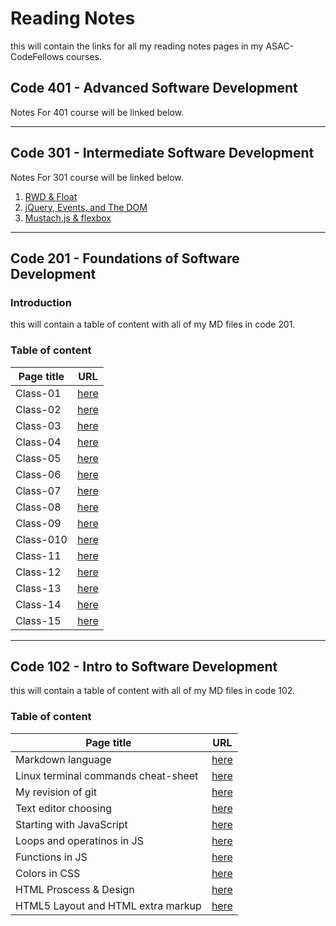 # Reading Notes

this will contain the links for all my reading notes pages in my ASAC-CodeFellows courses.

## Code 401 - Advanced Software Development

Notes For 401 course  will be linked below.

***

## Code 301 - Intermediate Software Development

Notes For 301 course  will be linked below.

1. [RWD & Float](https://mohammad-qethama.github.io/reading-notes/SMACSS)
2. [jQuery, Events, and The DOM](https://mohammad-qethama.github.io/reading-notes/JQ)
3. [Mustach.js & flexbox](https://mohammad-qethama.github.io/reading-notes/Flex)

***

## Code 201 - Foundations of Software Development

### Introduction

this will contain a table of content with all of my MD files in code 201.

### **Table of content**

**Page title**  | **URL**
-------------|-------------
Class-01| [here](https://mohammad-qethama.github.io/reading-notes/class-01)
Class-02| [here](https://mohammad-qethama.github.io/reading-notes/class-02)
Class-03| [here](https://mohammad-qethama.github.io/reading-notes/class-03)
Class-04| [here](https://mohammad-qethama.github.io/reading-notes/class-04)
Class-05| [here](https://mohammad-qethama.github.io/reading-notes/class-05)
Class-06| [here](https://mohammad-qethama.github.io/reading-notes/class-06)
Class-07| [here](https://mohammad-qethama.github.io/reading-notes/class-07)
Class-08| [here](https://mohammad-qethama.github.io/reading-notes/class-08)
Class-09| [here](https://mohammad-qethama.github.io/reading-notes/class-09)
Class-010| [here](https://mohammad-qethama.github.io/reading-notes/class-10)
Class-11| [here](https://mohammad-qethama.github.io/reading-notes/class-11)
Class-12| [here](https://mohammad-qethama.github.io/reading-notes/class-12)
Class-13| [here](https://mohammad-qethama.github.io/reading-notes/class-13)
Class-14| [here](https://mohammad-qethama.github.io/reading-notes/class-14)
Class-15| [here](https://mohammad-qethama.github.io/reading-notes/class-15)

***

## Code 102 - Intro to Software Development

this will contain a table of content with all of my MD files in code 102.

### Table of content

**Page title**  | **URL**
-------------| -------------
Markdown language | [here](https://mohammad-qethama.github.io/reading-notes/markdown)|
Linux terminal commands cheat-sheet  | [here](https://mohammad-qethama.github.io/reading-notes/cheatsheet)
My revision of git | [here](https://mohammad-qethama.github.io/reading-notes/git)|
Text editor choosing|[here](https://mohammad-qethama.github.io/reading-notes/texteditor)|
Starting with JavaScript | [here](https://mohammad-qethama.github.io/reading-notes/JSPT1)
Loops and operatinos in JS | [here](https://mohammad-qethama.github.io/reading-notes/operationsandloops)
Functions in JS | [here](https://mohammad-qethama.github.io/reading-notes/Functions)
Colors in CSS | [here](https://mohammad-qethama.github.io/reading-notes/colorcss)
HTML Proscess & Design | [here](https://mohammad-qethama.github.io/reading-notes/chapter18)
HTML5 Layout and HTML extra markup |[here](https://mohammad-qethama.github.io/reading-notes/chapter816)
